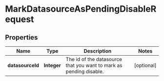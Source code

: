 

# MarkDatasourceAsPendingDisableRequest


## Properties

| Name | Type | Description | Notes |
|------------ | ------------- | ------------- | -------------|
|**datasourceId** | **Integer** | The id of the datasource that you want to mark as pending disable. |  [optional] |



